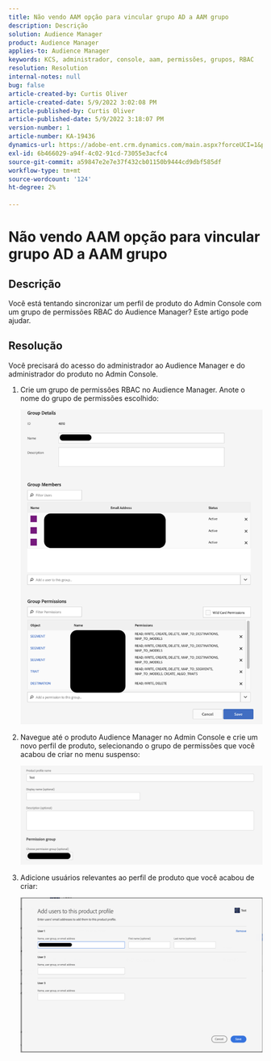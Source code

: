 ```yaml
---
title: Não vendo AAM opção para vincular grupo AD a AAM grupo
description: Descrição
solution: Audience Manager
product: Audience Manager
applies-to: Audience Manager
keywords: KCS, administrador, console, aam, permissões, grupos, RBAC
resolution: Resolution
internal-notes: null
bug: false
article-created-by: Curtis Oliver
article-created-date: 5/9/2022 3:02:08 PM
article-published-by: Curtis Oliver
article-published-date: 5/9/2022 3:18:07 PM
version-number: 1
article-number: KA-19436
dynamics-url: https://adobe-ent.crm.dynamics.com/main.aspx?forceUCI=1&pagetype=entityrecord&etn=knowledgearticle&id=fd12a1fd-a8cf-ec11-a7b5-00224809c196
exl-id: 6b466029-a94f-4c02-91cd-73055e3acfc4
source-git-commit: a59847e2e7e37f432cb01150b9444cd9dbf585df
workflow-type: tm+mt
source-wordcount: '124'
ht-degree: 2%

---
```


# Não vendo AAM opção para vincular grupo AD a AAM grupo

## Descrição

Você está tentando sincronizar um perfil de produto do Admin Console com um grupo de permissões RBAC do Audience Manager? Este artigo pode ajudar.

## Resolução

Você precisará do acesso do administrador ao Audience Manager e do administrador do produto no Admin Console.

1. Crie um grupo de permissões RBAC no Audience Manager. Anote o nome do grupo de permissões escolhido:

   ![](assets/5a5b40de-a9cf-ec11-a7b5-00224809c196.png)

1. Navegue até o produto Audience Manager no Admin Console e crie um novo perfil de produto, selecionando o grupo de permissões que você acabou de criar no menu suspenso:

   ![](assets/2689da02-aacf-ec11-a7b5-00224809c196.png)

1. Adicione usuários relevantes ao perfil de produto que você acabou de criar:

   ![](assets/6a896e46-aacf-ec11-a7b5-00224809c196.png)
